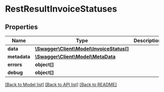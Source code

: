 # RestResultInvoiceStatuses

## Properties

 Name         | Type                                                          | Description | Notes      
--------------|---------------------------------------------------------------|-------------|------------
 **data**     | [**\Swagger\Client\Model\InvoiceStatus[]**](InvoiceStatus.md) |             | [optional] 
 **metadata** | [**\Swagger\Client\Model\MetaData**](MetaData.md)             |             | [optional] 
 **errors**   | **object[]**                                                  |             | [optional] 
 **debug**    | **object[]**                                                  |             | [optional] 

[[Back to Model list]](../../README.md#documentation-for-models) [[Back to API list]](../../README.md#documentation-for-api-endpoints) [[Back to README]](../../README.md)


